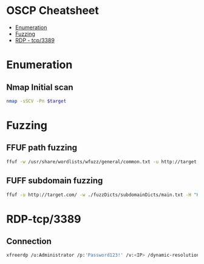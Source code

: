 # OSCP Cheatsheet

* [Enumeration](#Enumeration)
* [Fuzzing](#Fuzzing)
* [RDP - tcp/3389](#RDP-tcp/3389)

# Enumeration

## Nmap Initial scan

~~~ bash
nmap -sSCV -Pn $target
~~~


# Fuzzing

## FFUF path fuzzing

~~~ bash
ffuf -w /usr/share/wordlists/wfuzz/general/common.txt -u http://target.com/FUZZ -mc 200
~~~

## FUFF subdomain fuzzing

~~~ bash
ffuf -u http://target.com/ -w ./fuzzDicts/subdomainDicts/main.txt -H "Host:FUZZ.target.com" -mc 200
~~~


# RDP-tcp/3389

## Connection

~~~ bash
xfreerdp /u:Administrator /p:'Password123!' /v:<IP> /dynamic-resolution
~~~

